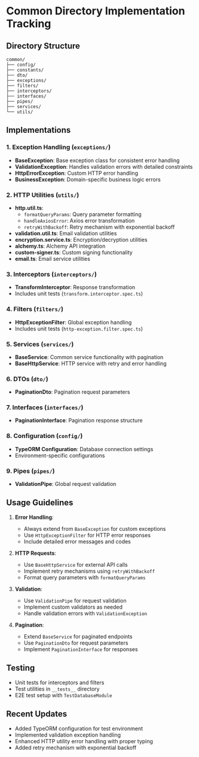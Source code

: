 # Common Directory Implementation Tracking

## Directory Structure
```
common/
├── config/
├── constants/
├── dto/
├── exceptions/
├── filters/
├── interceptors/
├── interfaces/
├── pipes/
├── services/
└── utils/
```

## Implementations

### 1. Exception Handling (`exceptions/`)
- **BaseException**: Base exception class for consistent error handling
- **ValidationException**: Handles validation errors with detailed constraints
- **HttpErrorException**: Custom HTTP error handling
- **BusinessException**: Domain-specific business logic errors

### 2. HTTP Utilities (`utils/`)
- **http.util.ts**:
  - `formatQueryParams`: Query parameter formatting
  - `handleAxiosError`: Axios error transformation
  - `retryWithBackoff`: Retry mechanism with exponential backoff
- **validation.util.ts**: Email validation utilities
- **encryption.service.ts**: Encryption/decryption utilities
- **alchemy.ts**: Alchemy API integration
- **custom-signer.ts**: Custom signing functionality
- **email.ts**: Email service utilities

### 3. Interceptors (`interceptors/`)
- **TransformInterceptor**: Response transformation
- Includes unit tests (`transform.interceptor.spec.ts`)

### 4. Filters (`filters/`)
- **HttpExceptionFilter**: Global exception handling
- Includes unit tests (`http-exception.filter.spec.ts`)

### 5. Services (`services/`)
- **BaseService**: Common service functionality with pagination
- **BaseHttpService**: HTTP service with retry and error handling

### 6. DTOs (`dto/`)
- **PaginationDto**: Pagination request parameters

### 7. Interfaces (`interfaces/`)
- **PaginationInterface**: Pagination response structure

### 8. Configuration (`config/`)
- **TypeORM Configuration**: Database connection settings
- Environment-specific configurations

### 9. Pipes (`pipes/`)
- **ValidationPipe**: Global request validation

## Usage Guidelines

1. **Error Handling**:
   - Always extend from `BaseException` for custom exceptions
   - Use `HttpExceptionFilter` for HTTP error responses
   - Include detailed error messages and codes

2. **HTTP Requests**:
   - Use `BaseHttpService` for external API calls
   - Implement retry mechanisms using `retryWithBackoff`
   - Format query parameters with `formatQueryParams`

3. **Validation**:
   - Use `ValidationPipe` for request validation
   - Implement custom validators as needed
   - Handle validation errors with `ValidationException`

4. **Pagination**:
   - Extend `BaseService` for paginated endpoints
   - Use `PaginationDto` for request parameters
   - Implement `PaginationInterface` for responses

## Testing
- Unit tests for interceptors and filters
- Test utilities in `__tests__` directory
- E2E test setup with `TestDatabaseModule`

## Recent Updates
- Added TypeORM configuration for test environment
- Implemented validation exception handling
- Enhanced HTTP utility error handling with proper typing
- Added retry mechanism with exponential backoff
